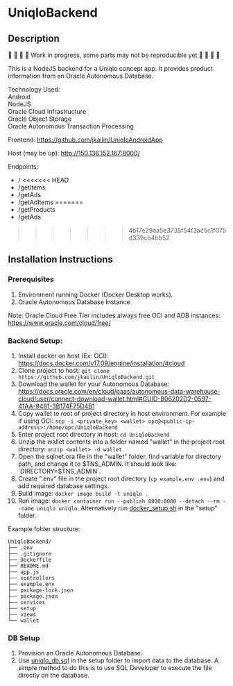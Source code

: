 # UniqloBackend
## Description
🚧 🚧 🚧 🚧 Work in progress, some parts may not be reproducible yet 🚧 🚧 🚧 🚧

This is a NodeJS backend for a Uniqlo concept app. It provides product information from an Oracle Autonomous Database.

Technology Used:\
Android\
NodeJS\
Oracle Cloud Infrastructure\
Oracle Object Storage\
Oracle Autonomous Transaction Processing

Frontend: https://github.com/jkailin/UniqloAndroidApp

Host (may be up): http://150.136.152.167:8000/

Endpoints:
- /
<<<<<<< HEAD
- /getItems
- /getAds
- /getAdItems
=======
- /getProducts
- /getAds
>>>>>>> 4b17e29aa5e3735f54f3ac5c1f075d339cb4bb52

## Installation Instructions

### Prerequisites
1. Environment running Docker (Docker Desktop works).
2. Oracle Autonomous Database Instance

Note: Oracle Cloud Free Tier includes always free OCI and ADB instances: https://www.oracle.com/cloud/free/

### Backend Setup:
1. Install docker on host (Ex: OCI): https://docs.docker.com/v17.09/engine/installation/#cloud
2. Clone project to host: `git clone https://github.com/jkailin/UniqloBackend.git`
3. Download the wallet for your Autonomous Database: https://docs.oracle.com/en/cloud/paas/autonomous-data-warehouse-cloud/user/connect-download-wallet.html#GUID-B06202D2-0597-41AA-9481-3B174F75D4B1
4. Copy wallet to root of project directory in host environment. For example if using OCI: `scp -i <private_key> <wallet> opc@<public-ip-address>:/home/opc/UniqloBackend`
5. Enter project root directory in host: `cd UniqloBackend`
6. Unzip the wallet contents into a folder named "wallet" in the project root directory: `unzip <wallet> -d wallet`
7. Open the sqlnet.ora file in the "wallet" folder, find variable for directory path, and change it to $TNS_ADMIN. It should look like: `DIRECTORY=$TNS_ADMIN`.
8. Create ".env" file in the project root directory (`cp example.env .env`) and add required database settings.
9. Build image: `docker image build -t uniqlo .`
10. Run image: `docker container run --publish 8000:8080 --detach --rm --name uniqlo uniqlo`. Alternatively run [docker_setup.sh](setup/docker_setup.sh) in the "setup" folder.

Example folder structure:
```
UniqloBackend/
├── .env
├── .gitignore
├── Dockerfile
├── README.md
├── app.js
├── controllers
├── example.env
├── package-lock.json
├── package.json
├── services
├── setup
├── views
└── wallet
```

### DB Setup
1. Provision an Oracle Autonomous Database.
2. Use [uniqlo_db.sql](setup/uniqlo_db.sql) in the setup folder to import data to the database. A simple method to do this is to use SQL Developer to execute the file directly on the database.
